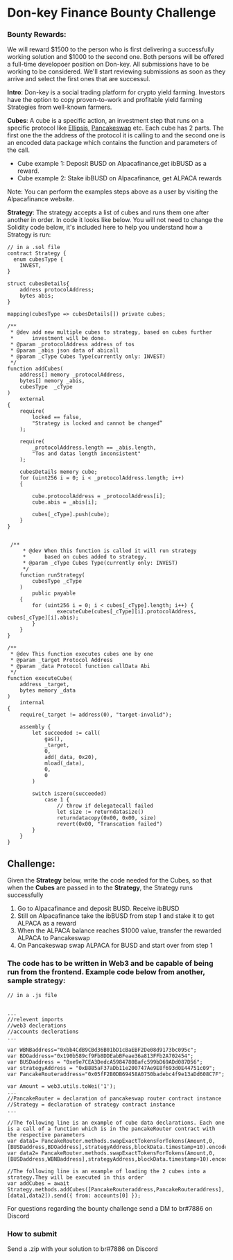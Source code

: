 # Don-key Finance Bounty Challenge

### Bounty Rewards: 
We will reward $1500 to the person who is first delivering a successfully working solution and $1000 to the second one. 
Both persons will be offered a full-time developoer position on Don-key.
All submissions have to be working to be considered. 
We'll start reviewing submissions as soon as they arrive and select the first ones that are successul.

**Intro**: Don-key is a social trading platform for crypto yield farming. Investors have the option to copy proven-to-work and profitable yield farming Strategies from well-known farmers. 

**Cubes**: A cube is a specific action, an investment step that runs on a specific protocol like [Ellipsis](https://www.ellipsis.finance/), [Pancakeswap](https://pancakeswap.finance/) etc. 
Each cube has 2 parts. The first one the the address of the protocol it is calling to and the second one is an encoded data package which contains the function and parameters of the call.

- Cube example 1: Deposit BUSD on Alpacafinance,get ibBUSD as a reward.
- Cube example 2: Stake ibBUSD  on Alpacafinance, get ALPACA rewards

Note: You can perform the examples steps above as a user by visiting the Alpacafinance website.

**Strategy**:
The strategy accepts a list of cubes and runs them one after another in order. 
In code it looks like below.
You will not need to change the Solidity code below, it's included here to help you understand how a Strategy is run:

    // in a .sol file
    contract Strategy {
      enum cubesType {
        INVEST, 
    }

    struct cubesDetails{
        address protocolAddress;
        bytes abis;
    }

    mapping(cubesType => cubesDetails[]) private cubes;

    /**
     * @dev add new multiple cubes to strategy, based on cubes further
     *      investment will be done.
     * @param _protocolAddress address of tos
     * @param _abis json data of abicall
     * @param _cType Cubes Type(currently only: INVEST)
     */
    function addCubes(
        address[] memory _protocolAddress,
        bytes[] memory _abis,
        cubesType  _cType
    )
        external
    {
        require(
            locked == false,
            "Strategy is locked and cannot be changed”
        );

        require(
            _protocolAddress.length == _abis.length,
            "Tos and datas length inconsistent"
        );

        cubesDetails memory cube;
        for (uint256 i = 0; i < _protocolAddress.length; i++)
        {
            
            cube.protocolAddress = _protocolAddress[i];
            cube.abis = _abis[i];

            cubes[_cType].push(cube);
        }
    }


     /**
         * @dev When this function is called it will run strategy
         *      based on cubes added to strategy.
         * @param _cType Cubes Type(currently only: INVEST)
         */
        function runStrategy(
            cubesType _cType
        )
            public payable
        {
            for (uint256 i = 0; i < cubes[_cType].length; i++) {
                    executeCube(cubes[_cType][i].protocolAddress, cubes[_cType][i].abis);
            }
        }
    }

    /**
     * @dev This function executes cubes one by one
     * @param _target Protocol Address
     * @param _data Protocol function callData Abi
     */
    function executeCube(
        address _target,
        bytes memory _data
    ) 
        internal 
    {
        require(_target != address(0), "target-invalid");

        assembly {
            let succeeded := call(
                gas(),
                _target,
                0,
                add(_data, 0x20),
                mload(_data),   
                0,
                0
            )

            switch iszero(succeeded)
                case 1 {
                    // throw if delegatecall failed
                    let size := returndatasize()
                    returndatacopy(0x00, 0x00, size)
                    revert(0x00, "Transcation failed")
            }
        }
    }


## Challenge: 
Given the **Strategy** below, write the code needed for the Cubes, so that when the **Cubes** are passed in to the **Strategy**, the Strategy runs successfully 
1. Go to Alpacafinance and deposit BUSD. Receive ibBUSD
2. Still on Alpacafinance take the ibBUSD from step 1 and stake it to get ALPACA as a reward
3. When the ALPACA balance reaches $1000 value, transfer the rewarded ALPACA to Pancakeswap
4. On Pancakeswap swap ALPACA for BUSD and start over from step 1

### The code has to be written in Web3 and be capable of being run from the frontend. Example code below from another, sample strategy:

    // in a .js file
    
 
    ...
    //relevent imports
    //web3 declerations
    //accounts declerations
    ...
    
    var WBNBaddress="0xbb4CdB9CBd36B01bD1cBaEBF2De08d9173bc095c";
    var BDOaddress="0x190b589cf9Fb8DDEabBFeae36a813FFb2A702454";
    var BUSDaddress = "0xe9e7CEA3DedcA5984780Bafc599bD69ADd087D56";
    var strategyAddress = "0xB885aF37aDb11e200747Ae9E8f693d0E44751c09";
    var PancakeRouteraddress="0x05fF2B0DB69458A0750badebc4f9e13aDd608C7F";
    
    var Amount = web3.utils.toWei('1');
    ...
    //PancakeRouter = declaration of pancakeswap router contract instance
    //Strategy = declaration of strategy contract instance
    ...
    
    //The following line is an example of cube data declarations. Each one is a call of a function which is in the pancakeRouter contract with the respective parameters
    var data1= PancakeRouter.methods.swapExactTokensForTokens(Amount,0,[BUSDaddress,BDOaddress],strategyAddress,blockData.timestamp+10).encodeABI();
    var data2= PancakeRouter.methods.swapExactTokensForTokens(Amount,0,[BUSDaddress,WBNBaddress],strategyAddress,blockData.timestamp+10).encodeABI();

    //The following line is an example of loading the 2 cubes into a strategy.They will be executed in this order
    var addCubes = await Strategy.methods.addCubes([PancakeRouteraddress,PancakeRouteraddress],[data1,data2]).send({ from: accounts[0] });

For questions regarding the bounty challenge send a DM to br#7886 on Discord

### How to submit
Send a .zip with your solution to br#7886 on Discord
